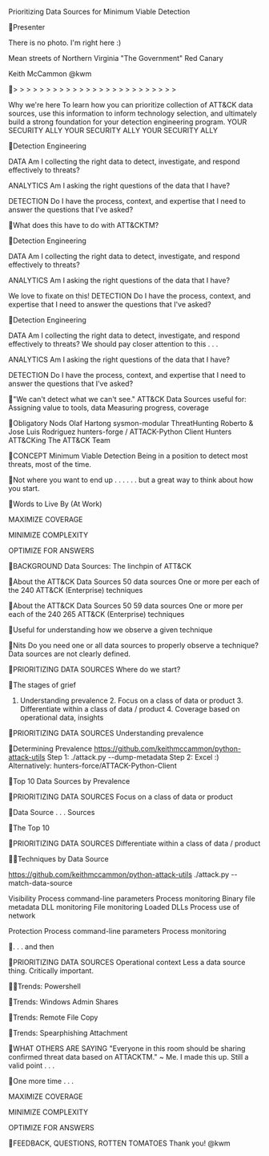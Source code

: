 Prioritizing Data Sources for Minimum Viable Detection

Presenter

There is no photo. I'm right here :)

 Mean streets of Northern Virginia  "The Government"  Red Canary

Keith McCammon
@kwm

> > > > > > > > > > > > > > > > > > > > > > > > >

Why we're here
To learn how you can prioritize collection of ATT&CK data sources, use this information to inform technology selection, and ultimately build a strong foundation for your detection engineering program.
YOUR SECURITY ALLY YOUR SECURITY ALLY YOUR SECURITY ALLY

Detection Engineering

DATA
Am I collecting the right data to detect, investigate, and respond effectively to threats?

ANALYTICS
Am I asking the right questions of the data that I have?

DETECTION
Do I have the process, context, and expertise that I need to answer the questions that I've asked?

What does this have to do with ATT&CKTM?

Detection Engineering

DATA
Am I collecting the right data to detect, investigate, and respond effectively to threats?

ANALYTICS
Am I asking the right questions of the data that I have?

We love to fixate on this!
DETECTION
Do I have the process, context, and expertise that I need to answer the questions that I've asked?

Detection Engineering

DATA
Am I collecting the right data to detect, investigate, and respond effectively to threats?
We should pay closer attention to this . . .

ANALYTICS
Am I asking the right questions of the data that I have?

DETECTION
Do I have the process, context, and expertise that I need to answer the questions that I've asked?

"We can't detect what we can't see."
ATT&CK Data Sources useful for:  Assigning value to tools, data  Measuring progress, coverage

Obligatory Nods
Olaf Hartong  sysmon-modular  ThreatHunting
Roberto & Jose Luis Rodriguez  hunters-forge / ATTACK-Python Client  Hunters ATT&CKing
The ATT&CK Team

CONCEPT
Minimum Viable Detection
Being in a position to detect most threats, most of the time.

Not where you want to end up . . .
. . . but a great way to think about how you start.

Words to Live By (At Work)

MAXIMIZE COVERAGE

MINIMIZE COMPLEXITY

OPTIMIZE FOR ANSWERS

BACKGROUND
Data Sources: The linchpin of ATT&CK

About the ATT&CK Data Sources
 50 data sources  One or more per each of the 240 ATT&CK (Enterprise)
techniques

About the ATT&CK Data Sources
 50 59 data sources  One or more per each of the 240 265 ATT&CK (Enterprise)
techniques

Useful for understanding how we observe a given technique

Nits
 Do you need one or all data sources to properly observe a technique?
 Data sources are not clearly defined.

PRIORITIZING DATA SOURCES
Where do we start?

The stages of grief
1. Understanding prevalence 2. Focus on a class of data or product 3. Differentiate within a class of data / product 4. Coverage based on operational data,
insights

PRIORITIZING DATA SOURCES
Understanding prevalence

Determining Prevalence
https://github.com/keithmccammon/python-attack-utils Step 1: ./attack.py --dump-metadata Step 2: Excel :)
Alternatively: hunters-force/ATTACK-Python-Client

Top 10 Data Sources by Prevalence

PRIORITIZING DATA SOURCES
Focus on a class of data or product

Data Source . . . Sources

The Top 10

PRIORITIZING DATA SOURCES
Differentiate within a class of data / product

Techniques by Data Source

https://github.com/keithmccammon/python-attack-utils
./attack.py --match-data-source <filename>

Visibility
Process command-line parameters Process monitoring Binary file metadata DLL monitoring File monitoring Loaded DLLs Process use of network

Protection
Process command-line parameters Process monitoring

. . . and then

PRIORITIZING DATA SOURCES
Operational context
Less a data source thing. Critically important.

Trends: Powershell

Trends: Windows Admin Shares

Trends: Remote File Copy

Trends: Spearphishing Attachment

WHAT OTHERS ARE SAYING
"Everyone in this room should be sharing confirmed threat data based on ATTACKTM."
~ Me. I made this up. Still a valid point . . .

One more time . . .

MAXIMIZE COVERAGE

MINIMIZE COMPLEXITY

OPTIMIZE FOR ANSWERS

FEEDBACK, QUESTIONS, ROTTEN TOMATOES
Thank you!
@kwm

